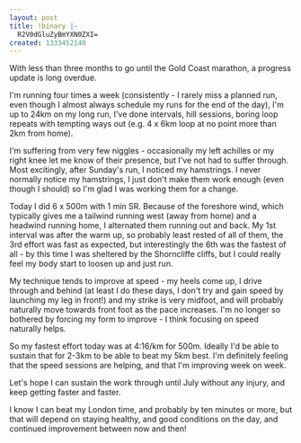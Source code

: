 ```yaml
---
layout: post
title: !binary |-
  R2V0dGluZyBmYXN0ZXI=
created: 1333452140
---
```

With less than three months to go until the Gold Coast marathon, a progress update is long overdue. 

I'm running four times a week (consistently - I rarely miss a planned run, even though I almost always schedule my runs for the end of the day), I'm up to 24km on my long run, I've done intervals, hill sessions, boring loop repeats with tempting ways out (e.g. 4 x 6km loop at no point more than 2km from home).

I'm suffering from very few niggles - occasionally my left achilles or my right knee let me know of their presence, but I've not had to suffer through. Most excitingly, after Sunday's run, I noticed my hamstrings. I never normally notice my hamstrings, I just don't make them work enough (even though I should) so I'm glad I was working them for a change. 

Today I did 6 x 500m with 1 min SR. Because of the foreshore wind, which typically gives me a tailwind running west (away from home) and a headwind running home, I alternated them running out and back. My 1st interval was after the warm up, so probably least rested of all of them, the 3rd effort was fast as expected, but interestingly the 6th was the fastest of all - by this time I was sheltered by the Shorncliffe cliffs, but I could really feel my body start to loosen up and just run. 

My technique tends to improve at speed - my heels come up, I drive through and behind (at least I do these days, I don't try and gain speed by launching my leg in front!) and my strike is very midfoot, and will probably naturally move towards front foot as the pace increases. I'm no longer so bothered by forcing my form to improve - I think focusing on speed naturally helps. 

So my fastest effort today was at 4:16/km for 500m. Ideally I'd be able to sustain that for 2-3km to be able to beat my 5km best. I'm definitely feeling that the speed sessions are helping, and that I'm improving week on week. 

Let's hope I can sustain the work through until July without any injury, and keep getting faster and faster. 

I know I can beat my London time, and probably by ten minutes or more, but that will depend on staying healthy, and good conditions on the day, and continued improvement between now and then!
